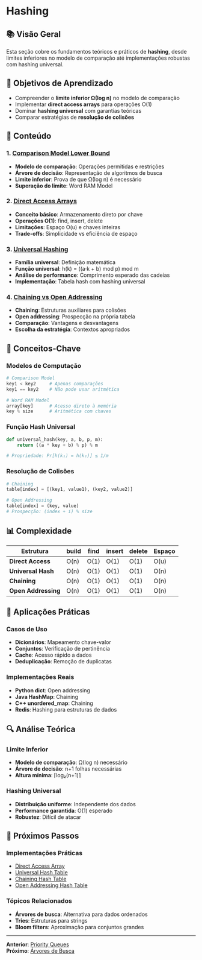 # Hashing

## 📚 Visão Geral

Esta seção cobre os fundamentos teóricos e práticos de **hashing**, desde limites inferiores no modelo de comparação até implementações robustas com hashing universal.

## 🎯 Objetivos de Aprendizado

- Compreender o **limite inferior Ω(log n)** no modelo de comparação
- Implementar **direct access arrays** para operações O(1)
- Dominar **hashing universal** com garantias teóricas
- Comparar estratégias de **resolução de colisões**

## 📖 Conteúdo

### 1. [Comparison Model Lower Bound](01.%20Comparison%20Model%20Lower%20Bound.md)
- **Modelo de comparação**: Operações permitidas e restrições
- **Árvore de decisão**: Representação de algoritmos de busca
- **Limite inferior**: Prova de que Ω(log n) é necessário
- **Superação do limite**: Word RAM Model

### 2. [Direct Access Arrays](02.%20Direct%20Access%20Arrays.md)
- **Conceito básico**: Armazenamento direto por chave
- **Operações O(1)**: find, insert, delete
- **Limitações**: Espaço O(u) e chaves inteiras
- **Trade-offs**: Simplicidade vs eficiência de espaço

### 3. [Universal Hashing](03.%20Universal%20Hashing.md)
- **Família universal**: Definição matemática
- **Função universal**: h(k) = ((a·k + b) mod p) mod m
- **Análise de performance**: Comprimento esperado das cadeias
- **Implementação**: Tabela hash com hashing universal

### 4. [Chaining vs Open Addressing](04.%20Chaining%20vs%20Open%20Addressing.md)
- **Chaining**: Estruturas auxiliares para colisões
- **Open addressing**: Prospecção na própria tabela
- **Comparação**: Vantagens e desvantagens
- **Escolha da estratégia**: Contextos apropriados

## 🔧 Conceitos-Chave

### Modelos de Computação
```python
# Comparison Model
key1 < key2     # Apenas comparações
key1 == key2    # Não pode usar aritmética

# Word RAM Model
array[key]      # Acesso direto à memória
key % size      # Aritmética com chaves
```

### Função Hash Universal
```python
def universal_hash(key, a, b, p, m):
    return ((a * key + b) % p) % m

# Propriedade: Pr[h(k₁) = h(k₂)] ≤ 1/m
```

### Resolução de Colisões
```python
# Chaining
table[index] = [(key1, value1), (key2, value2)]

# Open Addressing
table[index] = (key, value)
# Prospecção: (index + i) % size
```

## 📊 Complexidade

| Estrutura | build | find | insert | delete | Espaço |
|-----------|-------|------|--------|--------|--------|
| **Direct Access** | O(n) | O(1) | O(1) | O(1) | O(u) |
| **Universal Hash** | O(n) | O(1) | O(1) | O(1) | O(n) |
| **Chaining** | O(n) | O(1) | O(1) | O(1) | O(n) |
| **Open Addressing** | O(n) | O(1) | O(1) | O(1) | O(n) |

## 🎯 Aplicações Práticas

### Casos de Uso
- **Dicionários**: Mapeamento chave-valor
- **Conjuntos**: Verificação de pertinência
- **Cache**: Acesso rápido a dados
- **Deduplicação**: Remoção de duplicatas

### Implementações Reais
- **Python dict**: Open addressing
- **Java HashMap**: Chaining
- **C++ unordered_map**: Chaining
- **Redis**: Hashing para estruturas de dados

## 🔍 Análise Teórica

### Limite Inferior
- **Modelo de comparação**: Ω(log n) necessário
- **Árvore de decisão**: n+1 folhas necessárias
- **Altura mínima**: ⌈log₂(n+1)⌉

### Hashing Universal
- **Distribuição uniforme**: Independente dos dados
- **Performance garantida**: O(1) esperado
- **Robustez**: Difícil de atacar

## 🚀 Próximos Passos

### Implementações Práticas
- [Direct Access Array](../algorithms/hashing/direct_access_array.py)
- [Universal Hash Table](../algorithms/hashing/universal_hash_table.py)
- [Chaining Hash Table](../algorithms/hashing/chaining_hash_table.py)
- [Open Addressing Hash Table](../algorithms/hashing/open_addressing_hash_table.py)

### Tópicos Relacionados
- **Árvores de busca**: Alternativa para dados ordenados
- **Tries**: Estruturas para strings
- **Bloom filters**: Aproximação para conjuntos grandes

---

**Anterior**: [Priority Queues](../05.%20Priority%20Queues/)  
**Próximo**: [Árvores de Busca](../08.%20Árvores%20de%20Busca/) 